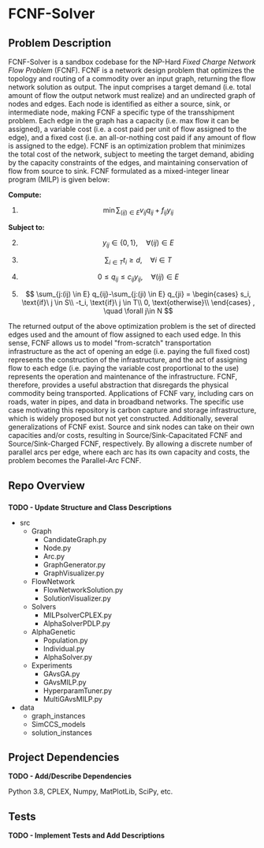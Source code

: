 # FCNF-Solver

## Problem Description
FCNF-Solver is a sandbox codebase for the NP-Hard *Fixed Charge Network Flow Problem* (FCNF). FCNF is a 
network design problem that optimizes the topology and routing of a commodity over an input graph, returning the flow 
network solution as output. The input comprises a target demand (i.e. total amount of flow the output network must 
realize) and an undirected graph of nodes and edges. Each node is identified as either a source, sink, or intermediate 
node, making FCNF a specific type of the transshipment problem. Each edge in the graph has a capacity (i.e. max flow it 
can be assigned), a variable cost (i.e. a cost paid per unit of flow assigned to the edge), and a fixed cost (i.e. an 
all-or-nothing cost paid if any amount of flow is assigned to the edge). FCNF is an optimization problem that minimizes
the total cost of the network, subject to meeting the target demand, abiding by the capacity constraints of the edges,
and maintaining conservation of flow from source to sink. FCNF formulated as a mixed-integer linear program (MILP) is 
given below:

**Compute:**

1) $$ \min \sum_{(ij)\in E} v_{ij} q_{ij} + f_{ij} y_{ij} $$


**Subject to:**

2) $$ y_{ij} \in \lbrace 0,1 \rbrace, \quad \forall (ij) \in E $$

3) $$ \sum_{i \in T} t_i \geq d, \quad \forall i \in T $$

4) $$ 0 \leq q_{ij} \leq c_{ij} y_{ij}, \quad \forall (ij) \in E $$

5) $$ \sum_{j:(ij) \in E} q_{ij}-\sum_{j:(ji) \in E} q_{ji} =
      \begin{cases}
          s_i, \text{if}\ j \in S\\
          -t_i, \text{if}\ j \in T\\
          0, \text{otherwise}\\
      \end{cases} 
    , \quad \forall j\in N $$

The returned output of the above optimization problem is the set of directed edges used and the amount of flow assigned 
to each used edge. In this sense, FCNF allows us to model "from-scratch" transportation infrastructure as the act of 
opening an edge (i.e. paying the full fixed cost) represents the construction of the infrastructure, and the act of 
assigning flow to each edge (i.e. paying the variable cost proportional to the use) represents the operation and 
maintenance of the infrastructure. FCNF, therefore, provides a useful abstraction that disregards the physical commodity
being transported. Applications of FCNF vary, including cars on roads, water in pipes, and data in broadband networks.
The specific use case motivating this repository is carbon capture and storage infrastructure, which is widely proposed 
but not yet constructed. Additionally, several generalizations of FCNF exist. Source and sink nodes can take on their 
own capacities and/or costs, resulting in Source/Sink-Capacitated FCNF and Source/Sink-Charged FCNF, respectively. By
allowing a discrete number of parallel arcs per edge, where each arc has its own capacity and costs, the problem becomes
the Parallel-Arc FCNF. 

## Repo Overview

### 

**TODO - Update Structure and Class Descriptions**

+ src
  + Graph
    + CandidateGraph.py
    + Node.py
    + Arc.py
    + GraphGenerator.py
    + GraphVisualizer.py
  + FlowNetwork
    + FlowNetworkSolution.py
    + SolutionVisualizer.py
  + Solvers
    + MILPsolverCPLEX.py
    + AlphaSolverPDLP.py
  + AlphaGenetic
    + Population.py
    + Individual.py
    + AlphaSolver.py
  + Experiments
    + GAvsGA.py
    + GAvsMILP.py
    + HyperparamTuner.py
    + MultiGAvsMILP.py
+ data
  + graph_instances
  + SimCCS_models
  + solution_instances

## Project Dependencies

**TODO - Add/Describe Dependencies**

Python 3.8, CPLEX, Numpy, MatPlotLib, SciPy, etc.

## Tests

**TODO - Implement Tests and Add Descriptions**
